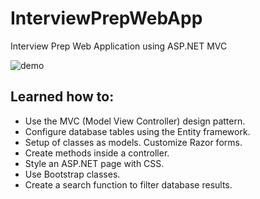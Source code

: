 # InterviewPrepWebApp
Interview Prep Web Application using ASP.NET MVC

![demo](https://user-images.githubusercontent.com/86574646/213288450-d7914c74-44bf-4e15-818d-546b24765a40.gif)

## Learned how to:
- Use the MVC (Model View Controller) design pattern.
- Configure database tables using the Entity framework.
- Setup of classes as models. Customize Razor forms.
- Create methods inside a controller.
- Style an ASP.NET page with CSS.
- Use Bootstrap classes.
- Create a search function to filter database results.
